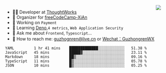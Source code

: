 <img align="right" src="https://github-readme-stats.vercel.app/api?username=guzhongren&show_icons=true&icon_color=805AD5&text_color=000&bg_color=ffffff&hide_title=true" />

- 👨‍💻  Developer at [ThoughtWorks](https://thoughtworks.com)
- 🏢 Organizer for [freeCodeCamp-XiAn](https://github.com/orgs/freeCodeCamp-XiAn)
- 🔭 Working on `Payment`
- 🌱 Learning [Deno](https://deno.land/),`4 metrics`,  `Web Application Security`
- 💬 Ask me about `Frontend`, `Typescript`...
- 🔎 How to reach me: [guzhognren@live.cn](guzhognren@live.cn) or [Wechat：GuzhongrenWX]()

<!--START_SECTION:waka-->
```text
YAML         1 hr 41 mins    █████████████░░░░░░░░░░░░   51.38 % 
JavaScript   45 mins         █████▓░░░░░░░░░░░░░░░░░░░   23.11 % 
Markdown     18 mins         ██▒░░░░░░░░░░░░░░░░░░░░░░   09.16 % 
TypeScript   11 mins         █▒░░░░░░░░░░░░░░░░░░░░░░░   05.78 % 
JSON         10 mins         █▒░░░░░░░░░░░░░░░░░░░░░░░   05.25 % 
```
<!--END_SECTION:waka-->

